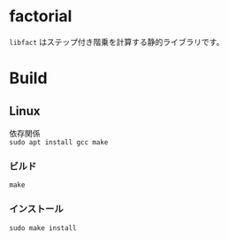 # factorial
`libfact` はステップ付き階乗を計算する静的ライブラリです。

# Build
## Linux
依存関係  
`sudo apt install gcc make`
### ビルド
`make`
### インストール
`sudo make install`
